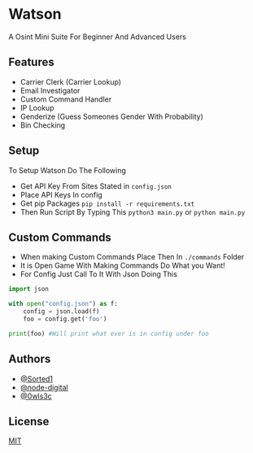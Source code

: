 
# Watson

A Osint Mini Suite For Beginner And Advanced Users

## Features

- Carrier Clerk (Carrier Lookup)
- Email Investigator
- Custom Command Handler
- IP Lookup
- Genderize (Guess Someones Gender With Probability)
- Bin Checking
## Setup
To Setup Watson Do The Following

 * Get API Key From Sites Stated in ```config.json```
 * Place API Keys In config
 * Get pip Packages `pip install -r requirements.txt`
 * Then Run Script By Typing This `python3 main.py` or `python main.py`
## Custom Commands
* When making Custom Commands Place Then In `./commands` Folder
* It is Open Game With Making Commands Do What you Want!
* For Config Just Call To It With Json Doing This 
```py
import json

with open("config.json") as f:
    config = json.load(f)
    foo = config.get('foo')

print(foo) #Will print what ever is in config under foo
```
## Authors

- [@Sorted1](https://www.github.com/sorted1)
- [@node-digital](https://www.github.com/Kauwzi)
- [@0wls3c](https://www.github.com/0wls3c)
## License

[MIT](https://choosealicense.com/licenses/mit/)

